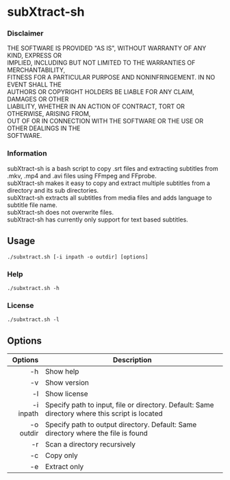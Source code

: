 # subXtract-sh

### Disclaimer
THE SOFTWARE IS PROVIDED "AS IS", WITHOUT WARRANTY OF ANY KIND, EXPRESS OR\
IMPLIED, INCLUDING BUT NOT LIMITED TO THE WARRANTIES OF MERCHANTABILITY,\
FITNESS FOR A PARTICULAR PURPOSE AND NONINFRINGEMENT. IN NO EVENT SHALL THE\
AUTHORS OR COPYRIGHT HOLDERS BE LIABLE FOR ANY CLAIM, DAMAGES OR OTHER\
LIABILITY, WHETHER IN AN ACTION OF CONTRACT, TORT OR OTHERWISE, ARISING FROM,\
OUT OF OR IN CONNECTION WITH THE SOFTWARE OR THE USE OR OTHER DEALINGS IN THE\
SOFTWARE.

### Information
subXtract-sh is a bash script to copy .srt files and extracting subtitles from .mkv, .mp4 and .avi files using FFmpeg and FFprobe.\
subXtract-sh makes it easy to copy and extract multiple subtitles from a directory and its sub directories.\
subXtract-sh extracts all subtitles from media files and adds language to subtitle file name.\
subXtract-sh does not overwrite files.\
subXtract-sh has currently only support for text based subtitles.

## Usage
```
./subxtract.sh [-i inpath -o outdir] [options]
```

### Help
```
./subxtract.sh -h
```

### License
```
./subxtract.sh -l
```

## Options
|Options|Description|
|-:|-|
|-h|Show help|
|-v|Show version|
|-l|Show license|
|-i inpath|Specify path to input, file or directory. Default: Same directory where this script is located|
|-o outdir|Specify path to output directory. Default: Same directory where the file is found|
|-r|Scan a directory recursively|
|-c|Copy only|
|-e|Extract only|